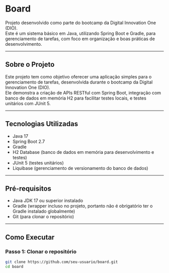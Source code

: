 # Board

Projeto desenvolvido como parte do bootcamp da Digital Innovation One (DIO).  
Este é um sistema básico em Java, utilizando Spring Boot e Gradle, para gerenciamento de tarefas, com foco em organização e boas práticas de desenvolvimento.

---

## Sobre o Projeto

Este projeto tem como objetivo oferecer uma aplicação simples para o gerenciamento de tarefas, desenvolvida durante o bootcamp da Digital Innovation One (DIO).  
Ele demonstra a criação de APIs RESTful com Spring Boot, integração com banco de dados em memória H2 para facilitar testes locais, e testes unitários com JUnit 5.

---

## Tecnologias Utilizadas

- Java 17  
- Spring Boot 2.7  
- Gradle  
- H2 Database (banco de dados em memória para desenvolvimento e testes)  
- JUnit 5 (testes unitários)  
- Liquibase (gerenciamento de versionamento do banco de dados)  

---

## Pré-requisitos

- Java JDK 17 ou superior instalado  
- Gradle (wrapper incluso no projeto, portanto não é obrigatório ter o Gradle instalado globalmente)  
- Git (para clonar o repositório)  

---

## Como Executar

### Passo 1: Clonar o repositório
```bash
git clone https://github.com/seu-usuario/board.git
cd board
